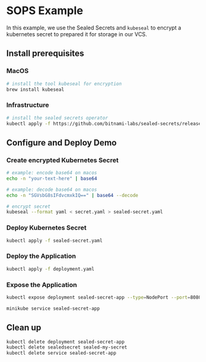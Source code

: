 # SOPS Example

In this example, we use the Sealed Secrets and `kubeseal` to encrypt a kubernetes secret to prepared it for storage in our VCS.

## Install prerequisites

### MacOS

```bash
# install the tool kubeseal for encryption
brew install kubeseal
```

### Infrastructure

```bash
# install the sealed secrets operator
kubectl apply -f https://github.com/bitnami-labs/sealed-secrets/releases/download/v0.23.0/controller.yaml
```

## Configure and Deploy Demo

### Create encrypted Kubernetes Secret

```bash
# example: encode base64 on macos
echo -n "your-text-here" | base64

# example: decode base64 on macos
echo -n "SGVsbG8sIFdvcmxkIQ==" | base64 --decode
```

```bash
# encrypt secret 
kubeseal --format yaml < secret.yaml > sealed-secret.yaml
```

### Deploy Kubernetes Secret

```bash
kubectl apply -f sealed-secret.yaml
```

### Deploy the Application

```bash
kubectl apply -f deployment.yaml
```

### Expose the Application

```bash
kubectl expose deployment sealed-secret-app --type=NodePort --port=8080

minikube service sealed-secret-app
```

## Clean up

```bash
kubectl delete deployment sealed-secret-app
kubectl delete sealedsecret sealed-my-secret
kubectl delete service sealed-secret-app
```
